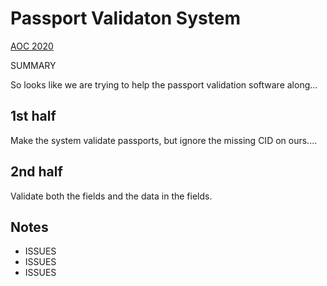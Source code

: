 # Passport Validaton System

[AOC 2020](https://adventofcode.com/2020/day/4)

SUMMARY

So looks like we are trying to help the passport validation software along...


## 1st half

Make the system validate passports, but ignore the missing CID on ours....

## 2nd half

Validate both the fields and the data in the fields.

## Notes

* ISSUES
* ISSUES
* ISSUES
